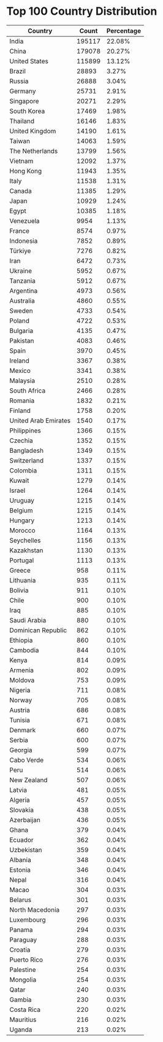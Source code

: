 # Top 100 Country Distribution
| Country | Count | Percentage |
|----|----|----|
| India | 195117 | 22.08% |
| China | 179078 | 20.27% |
| United States | 115899 | 13.12% |
| Brazil | 28893 | 3.27% |
| Russia | 26888 | 3.04% |
| Germany | 25731 | 2.91% |
| Singapore | 20271 | 2.29% |
| South Korea | 17469 | 1.98% |
| Thailand | 16146 | 1.83% |
| United Kingdom | 14190 | 1.61% |
| Taiwan | 14063 | 1.59% |
| The Netherlands | 13799 | 1.56% |
| Vietnam | 12092 | 1.37% |
| Hong Kong | 11943 | 1.35% |
| Italy | 11538 | 1.31% |
| Canada | 11385 | 1.29% |
| Japan | 10929 | 1.24% |
| Egypt | 10385 | 1.18% |
| Venezuela | 9954 | 1.13% |
| France | 8574 | 0.97% |
| Indonesia | 7852 | 0.89% |
| Türkiye | 7276 | 0.82% |
| Iran | 6472 | 0.73% |
| Ukraine | 5952 | 0.67% |
| Tanzania | 5912 | 0.67% |
| Argentina | 4973 | 0.56% |
| Australia | 4860 | 0.55% |
| Sweden | 4733 | 0.54% |
| Poland | 4722 | 0.53% |
| Bulgaria | 4135 | 0.47% |
| Pakistan | 4083 | 0.46% |
| Spain | 3970 | 0.45% |
| Ireland | 3367 | 0.38% |
| Mexico | 3341 | 0.38% |
| Malaysia | 2510 | 0.28% |
| South Africa | 2466 | 0.28% |
| Romania | 1832 | 0.21% |
| Finland | 1758 | 0.20% |
| United Arab Emirates | 1540 | 0.17% |
| Philippines | 1366 | 0.15% |
| Czechia | 1352 | 0.15% |
| Bangladesh | 1349 | 0.15% |
| Switzerland | 1337 | 0.15% |
| Colombia | 1311 | 0.15% |
| Kuwait | 1279 | 0.14% |
| Israel | 1264 | 0.14% |
| Uruguay | 1215 | 0.14% |
| Belgium | 1215 | 0.14% |
| Hungary | 1213 | 0.14% |
| Morocco | 1164 | 0.13% |
| Seychelles | 1156 | 0.13% |
| Kazakhstan | 1130 | 0.13% |
| Portugal | 1113 | 0.13% |
| Greece | 958 | 0.11% |
| Lithuania | 935 | 0.11% |
| Bolivia | 911 | 0.10% |
| Chile | 900 | 0.10% |
| Iraq | 885 | 0.10% |
| Saudi Arabia | 880 | 0.10% |
| Dominican Republic | 862 | 0.10% |
| Ethiopia | 860 | 0.10% |
| Cambodia | 844 | 0.10% |
| Kenya | 814 | 0.09% |
| Armenia | 802 | 0.09% |
| Moldova | 753 | 0.09% |
| Nigeria | 711 | 0.08% |
| Norway | 705 | 0.08% |
| Austria | 686 | 0.08% |
| Tunisia | 671 | 0.08% |
| Denmark | 660 | 0.07% |
| Serbia | 600 | 0.07% |
| Georgia | 599 | 0.07% |
| Cabo Verde | 534 | 0.06% |
| Peru | 514 | 0.06% |
| New Zealand | 507 | 0.06% |
| Latvia | 481 | 0.05% |
| Algeria | 457 | 0.05% |
| Slovakia | 438 | 0.05% |
| Azerbaijan | 436 | 0.05% |
| Ghana | 379 | 0.04% |
| Ecuador | 362 | 0.04% |
| Uzbekistan | 359 | 0.04% |
| Albania | 348 | 0.04% |
| Estonia | 346 | 0.04% |
| Nepal | 316 | 0.04% |
| Macao | 304 | 0.03% |
| Belarus | 301 | 0.03% |
| North Macedonia | 297 | 0.03% |
| Luxembourg | 296 | 0.03% |
| Panama | 294 | 0.03% |
| Paraguay | 288 | 0.03% |
| Croatia | 279 | 0.03% |
| Puerto Rico | 276 | 0.03% |
| Palestine | 254 | 0.03% |
| Mongolia | 254 | 0.03% |
| Qatar | 240 | 0.03% |
| Gambia | 230 | 0.03% |
| Costa Rica | 220 | 0.02% |
| Mauritius | 216 | 0.02% |
| Uganda | 213 | 0.02% |
